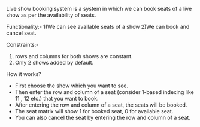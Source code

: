Live show booking system is a system in which we can book seats of a live show as per the availability of seats.

Functionality:-
1)We can see available seats of a show
2)We can book and cancel seat.

Constraints:-
1) rows and columns for both shows are constant.
2) Only 2 shows added by default.

How it works?
- First choose the show which you want to see.
- Then enter the row and column of a seat (consider 1-based indexing like 11 , 12 etc.) that you want to book.
- After entering the row and column of a seat, the seats will be booked.
- The seat matrix will show 1 for booked seat, 0 for available seat.
- You can also cancel the seat by entering the row and column of a seat.

